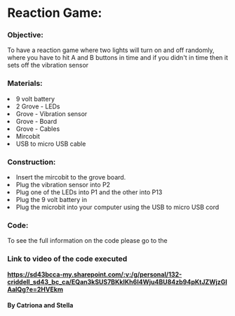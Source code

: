 <h1>Reaction Game:</h1>
  <b><h3>Objective:</h3></b> 
  To have a reaction game where two lights will turn on and off randomly, where you have to hit A and B buttons in time and if you didn't in time then it sets off the vibration sensor
  
<b><h3>Materials:</h3></b>
<li>9 volt battery</li>
<li>2 Grove - LEDs</li>
<li>Grove - Vibration sensor</li>
<li>Grove - Board</li>
<li>Grove - Cables</li>
<li>Mircobit</li>
<li>USB to micro USB cable</li>

<b><h3>Construction:</h3></b>
<li>Insert the mircobit to the grove board.</li>
<li>Plug the vibration sensor into P2</li>
<li>Plug one of the LEDs into P1 and the other into P13<?li>
<li>Plug the 9 volt battery in</li>
<li>Plug the microbit into your computer using the USB to micro USB cord</li>


<b><h3>Code:</b></h3>
To see the full information on the code please go to the 
<b><h3>Link to video of the code executed</h3><b>
https://sd43bcca-my.sharepoint.com/:v:/g/personal/132-criddell_sd43_bc_ca/EQan3kSUS7BKkIKh6l4Wju4BU84zb94pKtJZWjzGIAalQg?e=2HVEkm 
  
  
  

  
  
  
  
  
  
  
  
  
  
  
  
  <h4>By Catriona and Stella</h4>
  
